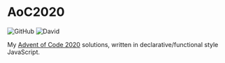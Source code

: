 # AoC2020

![GitHub](https://img.shields.io/github/license/elspecal/aoc2020?style=plastic)
![David](https://img.shields.io/david/elspecal/aoc2020?style=plastic)

My [Advent of Code 2020](https://adventofcode.com/2020) solutions, written in declarative/functional style JavaScript.
